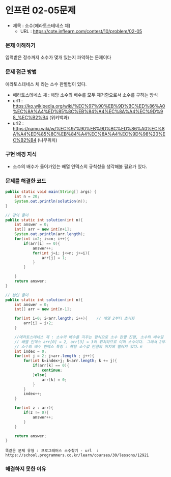 # 인프런 02-05문제
- 제목 :  소수(에라토스테네스 체)
  - URL : https://cote.inflearn.com/contest/10/problem/02-05

### 문제 이해하기
입력받은 정수까지 소수가 몇개 있는지 파악하는 문제이다
### 문제 접근 방법
에라토스테네스 체 라는 소수 판별법이 있다.
- 에라토스테네스 체 : 해당 소수의 배수를 모두 제거함으로서 소수를 구하는 방식
- url1 : https://ko.wikipedia.org/wiki/%EC%97%90%EB%9D%BC%ED%86%A0%EC%8A%A4%ED%85%8C%EB%84%A4%EC%8A%A4%EC%9D%98_%EC%B2%B4 (위키백과)
- url2 : https://namu.wiki/w/%EC%97%90%EB%9D%BC%ED%86%A0%EC%8A%A4%ED%85%8C%EB%84%A4%EC%8A%A4%EC%9D%98%20%EC%B2%B4 (나무위치)
### 구현 배경 지식
- 소수의 배수가 들어가있는 배열 인덱스의 규칙성을 생각해볼 필요가 있다.
### 문제를 해결한 코드
``` java
public static void main(String[] args) {
    int n = 20;
    System.out.println(solution(n));
}

// 강의 풀이 
public static int solution(int n){
    int answer = 0;
    int[] arr = new int[n+1];
    System.out.println(arr.length);
    for(int i=2; i<=n; i++){
        if(arr[i] == 0){
            answer++;
            for(int j=i; j<=n; j+=i){
                arr[j] = 1;
            }
        }

    }
    return answer;
}

// 본인 풀이
public static int solution(int n){
    int answer = 0;
    int[] arr = new int[n-1];

    for(int i=0; i<arr.length; i++){    // 배열 2부터 초기화
        arr[i] = i+2;
    }

    //에라토스테네스 체 : 소수의 배수를 지우는 형식으로 소수 판별 진행, 소수의 배수일 경우 0으로 초기화
    // 배열 인덱스 arr[0] = 2, arr[3] = 3이 위치하므로 이미 소수이다. 그래서 2부터 시작
    // 소수의 배수 인덱스 특징 : 해당 소수값 만큼의 위치에 떨어져 있다.ㅌ   
    int index = 0;
    for(int j = 2; j<arr.length ; j++){
        for(int k=index+j; k<arr.length; k += j){
            if(arr[k] == 0){
                continue;
            }else{
                arr[k] = 0;
            }
        }
        index++;
    }

    for(int z : arr){
        if(z != 0){
            answer++;
        }
    }

    return answer;
}
```
`똑같은 문제 유형 : 프로그래머스 소수찾기 - url  :  https://school.programmers.co.kr/learn/courses/30/lessons/12921`
### 해결하지 못한 이유
